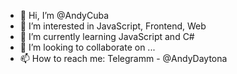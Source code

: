 - 👋 Hi, I’m @AndyCuba
- 👀 I’m interested in JavaScript, Frontend, Web
- 🌱 I’m currently learning JavaScript and C#
- 💞️ I’m looking to collaborate on ...
- 📫 How to reach me: Telegramm - @AndyDaytona

<!---
AndyCuba/AndyCuba is a ✨ special ✨ repository because its `README.md` (this file) appears on your GitHub profile.
You can click the Preview link to take a look at your changes.
--->
